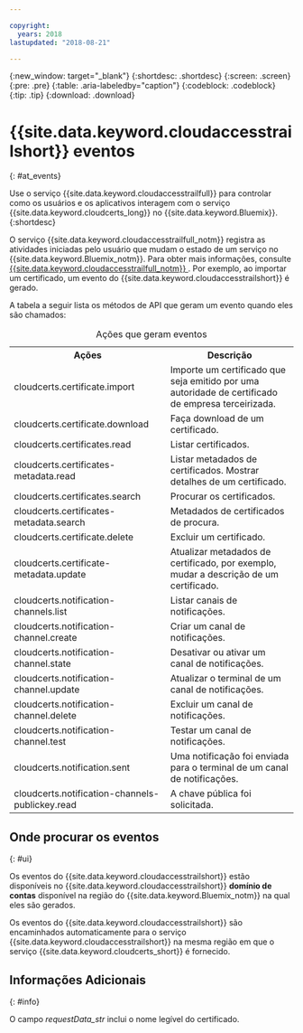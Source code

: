 ```yaml
---

copyright:
  years: 2018
lastupdated: "2018-08-21"

---
```


{:new_window: target="_blank"}
{:shortdesc: .shortdesc}
{:screen: .screen}
{:pre: .pre}
{:table: .aria-labeledby="caption"}
{:codeblock: .codeblock}
{:tip: .tip}
{:download: .download}


# {{site.data.keyword.cloudaccesstrailshort}}  eventos  
{: #at_events}

Use o serviço {{site.data.keyword.cloudaccesstrailfull}} para controlar como os usuários e os aplicativos interagem com
o serviço {{site.data.keyword.cloudcerts_long}} no {{site.data.keyword.Bluemix}}.
{:shortdesc}

O serviço {{site.data.keyword.cloudaccesstrailfull_notm}} registra as atividades iniciadas pelo usuário que mudam
o estado de um serviço no {{site.data.keyword.Bluemix_notm}}. Para obter mais informações, consulte  [ {{site.data.keyword.cloudaccesstrailfull_notm}} ](/docs/services/cloud-activity-tracker/index.html#getting-started-with-cla). Por
exemplo, ao importar um certificado, um evento do {{site.data.keyword.cloudaccesstrailshort}} é gerado.

A tabela a seguir lista os métodos de API que geram um evento quando eles são chamados:

<table>
  <caption>Ações que geram eventos</caption>
  <tr>
    <th>Ações</th>
	  <th>Descrição</th>
  </tr>
  <tr>
    <td>cloudcerts.certificate.import</td>
	  <td>Importe um certificado que seja emitido por uma autoridade de certificado de empresa terceirizada.</td>
  </tr>
  <tr>
    <td>cloudcerts.certificate.download</td>
	  <td>Faça download de um certificado.</td>
  </tr>
  <tr>
    <td>cloudcerts.certificates.read</td>
	  <td>Listar certificados.</td>
  </tr>
  <tr>
    <td>cloudcerts.certificates-metadata.read</td>
	  <td>Listar metadados de certificados. Mostrar detalhes de um certificado.</td>
  </tr>
  <tr>
    <td>cloudcerts.certificates.search</td>
	  <td>Procurar os certificados.</td>
  </tr>
  <tr>
    <td>cloudcerts.certificates-metadata.search</td>
	  <td>Metadados de certificados de procura.</td>
  </tr>
  <tr>
    <td>cloudcerts.certificate.delete</td>
	  <td>Excluir um certificado.</td>
  </tr>
  <tr>
    <td>cloudcerts.certificate-metadata.update</td>
	  <td>Atualizar metadados de certificado, por exemplo, mudar a descrição de um certificado.</td>
  </tr>
  <tr>
    <td>cloudcerts.notification-channels.list</td>
	  <td>Listar canais de notificações.</td>
  </tr>
  <tr>
    <td>cloudcerts.notification-channel.create</td>
	  <td>Criar um canal de notificações.</td>
  </tr>
  <tr>
    <td>cloudcerts.notification-channel.state</td>
	  <td>Desativar ou ativar um canal de notificações.</td>
  </tr>
  <tr>
    <td>cloudcerts.notification-channel.update</td>
	  <td>Atualizar o terminal de um canal de notificações.</td>
  </tr>
  <tr>
    <td>cloudcerts.notification-channel.delete</td>
	  <td>Excluir um canal de notificações.</td>
  </tr>
  <tr>
    <td>cloudcerts.notification-channel.test</td>
	  <td>Testar um canal de notificações.</td>
  </tr>
  <tr>
    <td>cloudcerts.notification.sent</td>
	  <td>Uma notificação foi enviada para o terminal de um canal de notificações.</td>
  </tr>
  <tr>
    <td>cloudcerts.notification-channels-publickey.read</td>
	  <td>A chave pública foi solicitada.</td>
  </tr>
</table>

## Onde procurar os eventos
{: #ui}

Os eventos do {{site.data.keyword.cloudaccesstrailshort}} estão disponíveis no
{{site.data.keyword.cloudaccesstrailshort}} **domínio de contas** disponível na região do
{{site.data.keyword.Bluemix_notm}} na qual eles são gerados.

Os eventos do {{site.data.keyword.cloudaccesstrailshort}} são encaminhados automaticamente para o serviço
{{site.data.keyword.cloudaccesstrailshort}} na mesma região em que o serviço {{site.data.keyword.cloudcerts_short}}
é fornecido.

## Informações Adicionais
{: #info}

O campo *requestData_str* inclui o nome legível do certificado.
